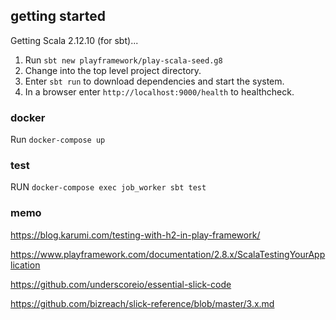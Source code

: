 ## getting started

Getting Scala 2.12.10 (for sbt)...

1. Run `sbt new playframework/play-scala-seed.g8`
2. Change into the top level project directory.
3. Enter `sbt run` to download dependencies and start the system.
4. In a browser enter `http://localhost:9000/health` to healthcheck.

### docker

Run `docker-compose up`

### test

RUN `docker-compose exec job_worker sbt test`

### memo

https://blog.karumi.com/testing-with-h2-in-play-framework/

https://www.playframework.com/documentation/2.8.x/ScalaTestingYourApplication

https://github.com/underscoreio/essential-slick-code

https://github.com/bizreach/slick-reference/blob/master/3.x.md
